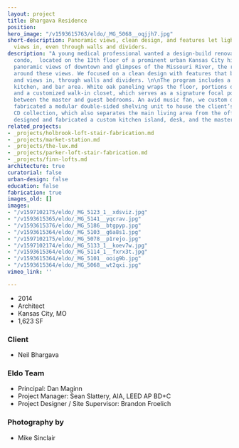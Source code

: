 ```yaml
---
layout: project
title: Bhargava Residence
position: 
hero_image: "/v1593615763/eldo/_MG_5068__oqjjh7.jpg"
short-description: Panoramic views, clean design, and features let light and city
  views in, even through walls and dividers.
description: "A young medical professional wanted a design-build renovation of his
  condo,  located on the 13th floor of a prominent urban Kansas City high-rise. With
  panoramic views of downtown and glimpses of the Missouri River, the renovation centered
  around these views. We focused on a clean design with features that brought light
  and views in, through walls and dividers. \n\nThe program includes a new office,
  kitchen, and bar area. White oak paneling wraps the floor, portions of the ceiling
  and a customized walk-in closet, which serves as a signature focal point and buffer
  between the master and guest bedrooms. An avid music fan, we custom designed and
  fabricated a modular double-sided shelving unit to house the client’s elaborate
  CD collection, which also separates the main living area from the office. We also
  designed and fabricated a custom kitchen island, desk, and the master bath vanity."
related_projects:
- _projects/holbrook-loft-stair-fabrication.md
- _projects/market-station.md
- _projects/the-lux.md
- _projects/parker-loft-stair-fabrication.md
- _projects/finn-lofts.md
architecture: true
curatorial: false
urban-design: false
education: false
fabrication: true
images_old: []
images:
- "/v1597102175/eldo/_MG_5123_1__xdsviz.jpg"
- "/v1593615365/eldo/_MG_5141__yqcrav.jpg"
- "/v1593615376/eldo/_MG_5186__btgpyp.jpg"
- "/v1593615364/eldo/_MG_5103__g6a8s1.jpg"
- "/v1597102175/eldo/_MG_5078__p1rejo.jpg"
- "/v1597102174/eldo/_MG_5133_1__koev7w.jpg"
- "/v1593615364/eldo/_MG_5114_1__fxrx3t.jpg"
- "/v1593615364/eldo/_MG_5101__ooig9b.jpg"
- "/v1593615364/eldo/_MG_5068__wt2qxi.jpg"
vimeo_link: ''

---
```

* 2014
* Architect
* Kansas City, MO
* 1,623 SF

### Client

* Neil Bhargava

### Eldo Team

* Principal: Dan Maginn
* Project Manager: Sean Slattery, AIA, LEED AP BD+C
* Project Designer / Site Supervisor: Brandon Froelich

### Photography by

* Mike Sinclair